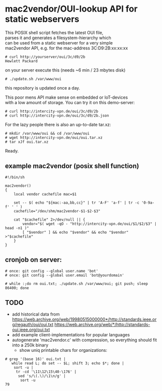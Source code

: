mac2vendor/OUI-lookup API for static webservers
===============================================

This POSIX shell script fetches the latest OUI file,  
parses it and generates a filesystem-hierarchy which  
can be used from a static webserver for a very simple  
mac2vendor API, e.g. for the mac-address 3C:D9:2B:xx:xx:xx

    # curl http://yourserver/oui/3c/d9/2b
    Hewlett Packard

on your server execute this (needs ~6 min / 23 mbytes disk)

    # ./update.sh /var/www/oui

this repository is updated once a day.

This poor mens API make sense on embedded or IoT-devices  
with a low amount of storage. You can try it on this demo-server:

    # curl http://intercity-vpn.de/oui/3c/d9/2b
    # curl http://intercity-vpn.de/oui/3c/d9/2b.json

For the lazy people there is also an up-to-date tar.xz:

    # mkdir /var/www/oui && cd /var/www/oui
    # wget http://intercity-vpn.de/oui/oui.tar.xz
    # tar xJf oui.tar.xz

Ready.


example mac2vendor (posix shell function)
-----------------------------------------

```
#!/bin/sh

mac2vendor()
{
	local vendor cachefile mac=$1

	set -- $( echo "${mac:-aa,bb,cc}" | tr 'A-F' 'a-f' | tr -c '0-9a-f' ' ' )
	cachefile="/dev/shm/mac2vendor-$1-$2-$3"

	cat "$cachefile" 2>/dev/null || {
		vendor="$( wget -qO - "http://intercity-vpn.de/oui/$1/$2/$3" | head -n1 )"
		[ "$vendor" ] && echo "$vendor" && echo "$vendor" >"$cachefile"
	}
}

```

cronjob on server:
------------------

```
# once: git config --global user.name 'bot'
# once: git config --global user.email 'bot@yourdomain'
```
    # while :;do rm oui.txt; ./update.sh /var/www/oui; git push; sleep 86400; done

TODO
----

* add historical data from
  https://web.archive.org/web/19980515000000*/http://standards.ieee.org/regauth/oui/oui.txt
  https://web.archive.org/web/*/http://standards-oui.ieee.org/oui.txt
* add example client-implementations for popular languages
* autogenerate 'mac2vendor.c' with compression, so everything should fit into a 250k binary
  * show uniq printable chars for organizations:
```
# grep '(base 16)' oui.txt |
   while read L; do set -- $L; shift 3; echo $*; done |
    sort -u |
     tr -cd '\11\12\15\40-\176' |
      sed 's/\(.\)/\1\n/g' |
       sort -u
79
```
